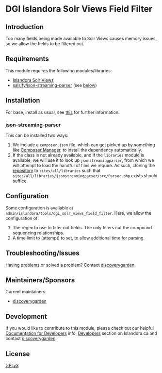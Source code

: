 # DGI Islandora Solr Views Field Filter

## Introduction

Too many fields being made available to Solr Views causes memory issues, so we allow the fields to be filtered out.

## Requirements

This module requires the following modules/libraries:

* [Islandora Solr Views](https://github.com/islandora/islandora_solr_views)
* [salsify/json-streaming-parser](https://github.com/salsify/jsonstreamingparser) (see [below](#json-streaming-parser))

## Installation

For base, install as usual, see [this](https://drupal.org/documentation/install/modules-themes/modules-7) for further information.

### json-streaming-parser

This can be installed two ways:

1. We include a `composer.json` file, which can get picked up by something like [Composer Manager](https://www.drupal.org/project/composer_manager), to install the dependency automatically.
2. If the class is not already available, and if the `libraries` module is available, we will use it to look up `jsonstreamingparser`, from which we will attempt to load the handful of files we require. As such, cloning the [repository](https://github.com/salsify/jsonstreamingparser) to `sites/all/libraries` such that `sites/all/libraries/jsonstreamingparser/src/Parser.php` exists should suffice.

## Configuration

Some configuration is available at `admin/islandora/tools/dgi_solr_views_field_filter`. Here, we allow the configuration of:

1. The regex to use to filter out fields. The only filters out the compound sequencing relationships.
2. A time limit to (attempt) to set, to allow additional time for parsing.

## Troubleshooting/Issues

Having problems or solved a problem? Contact [discoverygarden](http://support.discoverygarden.ca).

## Maintainers/Sponsors

Current maintainers:

* [discoverygarden](http://www.discoverygarden.ca)

## Development

If you would like to contribute to this module, please check out our helpful
[Documentation for Developers](https://github.com/Islandora/islandora/wiki#wiki-documentation-for-developers)
info, [Developers](http://islandora.ca/developers) section on Islandora.ca and
contact [discoverygarden](http://support.discoverygarden.ca).

## License

[GPLv3](http://www.gnu.org/licenses/gpl-3.0.txt)
